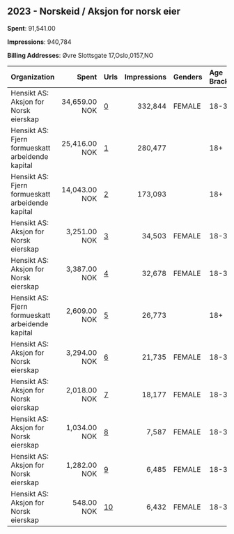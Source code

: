 ## 2023 - Norskeid / Aksjon for norsk eier 
**Spent**: 91,541.00

**Impressions**: 940,784

**Billing Addresses**: Øvre Slottsgate 17,Oslo,0157,NO

|Organization|Spent|Urls|Impressions|Genders|Age Brackets|Country Codes|
|:---|---:|:---|---:|:---|:---|:---|
|Hensikt AS: Aksjon for Norsk eierskap|34,659.00 NOK|[0](https://www.snap.com/political-ads/asset/33db1f62d209bd680aba20800be6c7fa7c7387bfd80131a0325d9fcbb4dbabb1?mediaType=mp4)|332,844|FEMALE|18-35|norway|
|Hensikt AS: Fjern formueskatt arbeidende kapital|25,416.00 NOK|[1](https://www.snap.com/political-ads/asset/9fd1b8b0d6eb6f5ab992dc9c08a95c77b262a45a469df2ac4f65359dd0bbc75e?mediaType=mp4)|280,477||18+|norway|
|Hensikt AS: Fjern formueskatt arbeidende kapital|14,043.00 NOK|[2](https://www.snap.com/political-ads/asset/cec1daf12d87dc75e03bb49e3ab2ecf9c25279da9e1d4735b12995278c9661c9?mediaType=mp4)|173,093||18+|norway|
|Hensikt AS: Aksjon for Norsk eierskap|3,251.00 NOK|[3](https://www.snap.com/political-ads/asset/693dd5689882f6cb98ec7747e83de23b0bc34047c45da626aabcb599c9aa1dc9?mediaType=mp4)|34,503|FEMALE|18-35|norway|
|Hensikt AS: Aksjon for Norsk eierskap|3,387.00 NOK|[4](https://www.snap.com/political-ads/asset/ecd25854a1eb8c8c0c8aeb3767886e8408ef33070dcf5035a0006e9426d16887?mediaType=mp4)|32,678|FEMALE|18-35|norway|
|Hensikt AS: Fjern formueskatt arbeidende kapital|2,609.00 NOK|[5](https://www.snap.com/political-ads/asset/fa3d82ed282f8a605803c9b3bfbe75ef8688387ed9fe9cb62e02a6903170f78f?mediaType=mp4)|26,773||18+|norway|
|Hensikt AS: Aksjon for Norsk eierskap|3,294.00 NOK|[6](https://www.snap.com/political-ads/asset/13b4b17b9dc5e30b9370c9b145fe043cfb2dafdfc0675d8f1fbfdf6026337dd8?mediaType=mp4)|21,735|FEMALE|18-35|norway|
|Hensikt AS: Aksjon for Norsk eierskap|2,018.00 NOK|[7](https://www.snap.com/political-ads/asset/ae0ce09d0f3b6e9517e10998c7893a2edac9c40503b66e4badef8b03c2ebcdb0?mediaType=mp4)|18,177|FEMALE|18-35|norway|
|Hensikt AS: Aksjon for Norsk eierskap|1,034.00 NOK|[8](https://www.snap.com/political-ads/asset/8dc2d3227fd89d6abb949430aad208698f4ac778e70c0ef3254a271cf2603869?mediaType=mp4)|7,587|FEMALE|18-35|norway|
|Hensikt AS: Aksjon for Norsk eierskap|1,282.00 NOK|[9](https://www.snap.com/political-ads/asset/e45a88658d3865270e27d1bc552d6f3f2f5a51d697f5e74de3c9e5a39f04e6eb?mediaType=mp4)|6,485|FEMALE|18-35|norway|
|Hensikt AS: Aksjon for Norsk eierskap|548.00 NOK|[10](https://www.snap.com/political-ads/asset/2cbf371668f73418018fc421d083a669ff6c18c8b933aeb0793249163bb6029e?mediaType=mp4)|6,432|FEMALE|18-35|norway|
